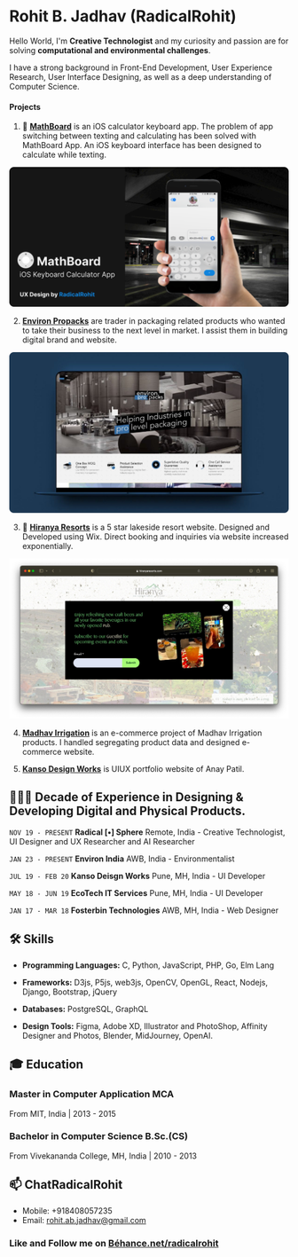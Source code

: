 Rohit B. Jadhav (RadicalRohit)
===

Hello World, I'm **Creative Technologist** and my curiosity and passion are for solving **computational and environmental challenges**. 

I have a strong background in Front-End Development, User Experience Research, User Interface Designing, as well as a deep understanding of Computer Science.





#### **Projects**


<!--
**[Radical [•] Sphere](https://www.RadicalSphere.com/)** Developing an AI-powered interface tailored for designers, revolutionizing their creative process by overcoming creative blocks through cutting-edge algorithms such as Generative Adversarial Networks (GANs).

**Bottle Regeneration Ai model** The project started with a challenge of creating 10,000 novel bottle design for water packaging company. We trained Ai model using 500  images of bottles on Google Colab. The project experience is now been implemented in developing Radical Sphere an Ai  image generative designing tool.


4. 🌩🖨🏭 **[Cloud Printing Factory](https://www.cloudprintingfactory.com/)** connects users to multiple printing technologies and services. 

5. 🐕 **[Findoma.in](https://www.findoma.in/)** is a domain registrar website. It allows users to register domains and manage their DNS records.

6. 🚖 **[Safar Car Rental]()** is a peer 2 peer cab/taxi booking network. Powered by Ai language model integrations 
-->


1. 🧮 **[MathBoard](https://radicalrohit.github.io/MathBoard)** is an iOS  calculator keyboard app. The problem of app switching between texting and calculating has been solved with MathBoard App. An iOS keyboard interface has been designed to calculate while texting.

  ![MathBoard iOS Keyboard Calculator App](https://github.com/RadicalRohit/RadicalRohit/blob/6f51932ed0e6ef17158ecf3666df76b4fd619860/MathBoard%20iOS%20Keyboard%20Calculator%20Designed%20by%20RadicalRohit.png)


2. **[Environ Propacks](https://environ-propack.web.app)** are trader in packaging related products who wanted to take their business to the next level in market. I assist them in building digital brand and website.

  ![Environ Propacks Website Screenshot](https://github.com/RadicalRohit/RadicalRohit/blob/d9583b29da6f993b5e936035a180c942d1066d5d/environ-propack-website-desiger-RadicalRohit.jpg)


3. 🏩 **[Hiranya Resorts](https://www.hiranyaresorts.com)** is a 5 star lakeside resort website. Designed and Developed using Wix. Direct booking and inquiries via website increased exponentially.

![Hiranya Resorts Designed by RadicalRohit](https://github.com/RadicalRohit/RadicalRohit/blob/b28160ed462ded6ad77fd2a6ab380810be7ae464/hiranaya-resorts-website-designed-by-RadicalRohit.jpeg)

4. **[Madhav Irrigation](https://radicalrohit.github.io/Madhav-Irrigation)** is an e-commerce project of Madhav Irrigation products. I handled segregating product data and designed e-commerce website.

5. **[Kanso Design Works](https://kansodesignworks.co/)** is UIUX portfolio website of Anay Patil.



## 👨🏻‍💻 Decade of Experience in Designing & Developing Digital and Physical Products. 

```NOV 19 - PRESENT```  **Radical [•] Sphere** Remote, India - Creative Technologist, UI Designer and UX Researcher and AI Researcher

```JAN 23 - PRESENT```  **Environ India** AWB, India - Environmentalist



```JUL 19 - FEB 20```  **Kanso Deisgn Works** Pune, MH, India - UI Developer 

```MAY 18 - JUN 19```  **EcoTech IT Services** Pune, MH, India - UI Developer 

```JAN 17 - MAR 18```  **Fosterbin Technologies** AWB, MH, India - Web Designer



## 🛠 Skills
- **Programming Languages:** C, Python, JavaScript, PHP, Go, Elm Lang 

- **Frameworks:** D3js, P5js, web3js, OpenCV, OpenGL, React, Nodejs, Django, Bootstrap, jQuery

- **Databases:** PostgreSQL, GraphQL

- **Design Tools:** Figma, Adobe XD, Illustrator and PhotoShop, Affinity Designer and Photos, Blender, MidJourney, OpenAI.


## 🎓 Education

### Master in Computer Application MCA
From MIT, India | 2013 - 2015 

<!-- 
#### Subjects:
  1. Artificial Intelligence
  2. Cryptography
  3. Data Mining and Warehousing
  4. Data Structure and Algorithm
  5. Web Designing and Development
  6. Image Processing and GIS for Remote Sensing
  7. Design Patterns and Software Architecture

#### Project:
  1. **Google Cardboard:** The Google Cardboard project was an immersive virtual reality experience that aimed to make VR accessible and affordable for everyone. Utilizing a simple cardboard viewer and a smartphone, users could step into a virtual world and explore a variety of captivating environments.

  2. **FIFA Player Impact Engine:** The FIFA Player Impact Engine project was a groundbreaking initiative aimed at revolutionizing the realism and physics of player interactions within the FIFA video game series. It sought to create a more authentic and dynamic experience by accurately simulating the collisions, reactions, and physical interactions between players on the virtual soccer field.
-->


### Bachelor in Computer Science B.Sc.(CS)
From Vivekananda College, MH, India | 2010 - 2013




## 📫 ChatRadicalRohit
- Mobile: +918408057235
- Email: rohit.ab.jadhav@gmail.com


### Like and Follow me on [Béhance.net/radicalrohit](https://www.behance.net/radicalrohit)






<!-- 
    - Developed an AI-powered interface tailored for designers, revolutionizing their creative process by overcoming creative blocks through cutting-edge algorithms such as Generative Adversarial Networks (GANs).
    - The interface generates novel designs with each click, leveraging state-of-the-art techniques.
    - The interface is powered by a GAN model trained on a dataset of 1.5 million images from the web.
    - It is a web-based tool that allows users to create interfaces for their applications.

    - For this project, I have been trying and optimizing GPU allocation and minimized computational requirements to enhance performance, ensuring seam-less operations of the system.
    - Explored opportunities to integrate the model into web3 technology, leading the way for decentralized and distributed implementation -->
